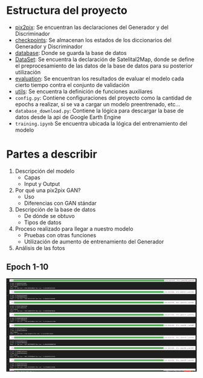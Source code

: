 # Estructura del proyecto
- [pix2pix](pix2pix/): Se encuentran las declaraciones del Generador y del Discriminador 
- [checkpoints](checkpoints/): Se almacenan los estados de los diccionarios del Generador y Discriminador
- [database](database/): Donde se guarda la base de datos
- [DataSet](DataSet/): Se encuentra la declaración de Satelital2Map, donde se define el preprocesamiento de las datos de la base de datos para su posterior utilización
- [evaluation](evaluation/): Se encuentran los resultados de evaluar el modelo cada cierto tiempo contra el conjunto de validación
- [utils](utils/): Se encuentra la definición de funciones auxiliares
- `config.py`: Contiene configuraciones del proyecto como la cantidad de epochs a realizar, si se va a cargar un modelo preentrenado, etc...
- `database_download.py`: Contiene la lógica para descargar la base de datos desde la api de Google Earth Engine
- `training.ipynb` Se encuentra ubicada la lógica del entrenamiento del modelo


# Partes a describir
1. Descripción del modelo
    - Capas
    - Input y Output
1. Por qué una pix2pix GAN?
    - Uso
    - Diferencias con GAN stándar
1. Descripción de la base de datos
    - De dónde se obtuvo
    - Tipos de datos
1. Proceso realizado para llegar a nuestro modelo
    - Pruebas con otras funciones
    - Utilización de aumento de entrenamiento del Generador
1. Análisis de las fotos




## Epoch 1-10
![epoch 1-10](photos/1-10.png)